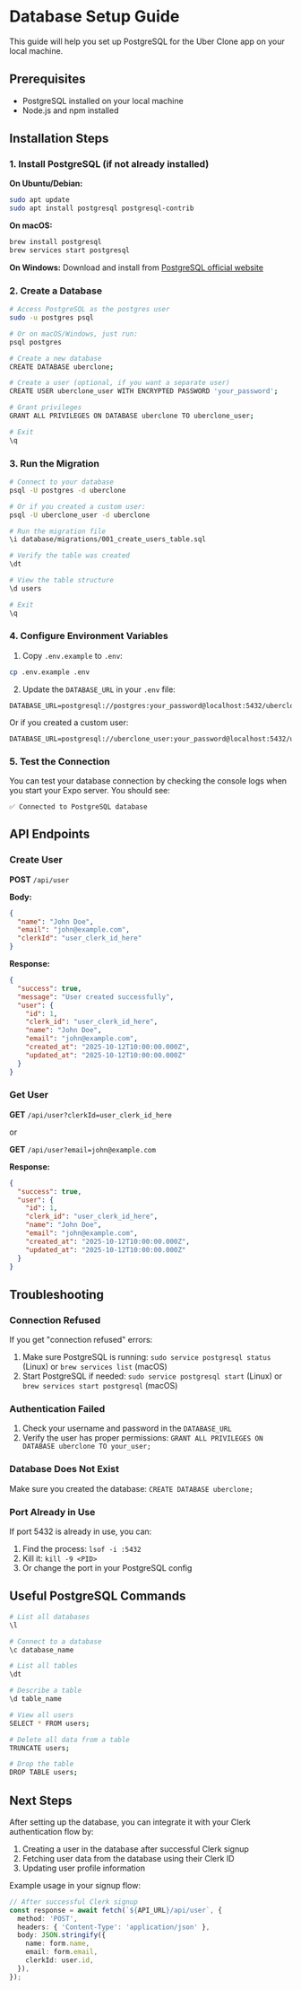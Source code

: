 # Database Setup Guide

This guide will help you set up PostgreSQL for the Uber Clone app on your local machine.

## Prerequisites

- PostgreSQL installed on your local machine
- Node.js and npm installed

## Installation Steps

### 1. Install PostgreSQL (if not already installed)

**On Ubuntu/Debian:**

```bash
sudo apt update
sudo apt install postgresql postgresql-contrib
```

**On macOS:**

```bash
brew install postgresql
brew services start postgresql
```

**On Windows:**
Download and install from [PostgreSQL official website](https://www.postgresql.org/download/windows/)

### 2. Create a Database

```bash
# Access PostgreSQL as the postgres user
sudo -u postgres psql

# Or on macOS/Windows, just run:
psql postgres

# Create a new database
CREATE DATABASE uberclone;

# Create a user (optional, if you want a separate user)
CREATE USER uberclone_user WITH ENCRYPTED PASSWORD 'your_password';

# Grant privileges
GRANT ALL PRIVILEGES ON DATABASE uberclone TO uberclone_user;

# Exit
\q
```

### 3. Run the Migration

```bash
# Connect to your database
psql -U postgres -d uberclone

# Or if you created a custom user:
psql -U uberclone_user -d uberclone

# Run the migration file
\i database/migrations/001_create_users_table.sql

# Verify the table was created
\dt

# View the table structure
\d users

# Exit
\q
```

### 4. Configure Environment Variables

1. Copy `.env.example` to `.env`:

```bash
cp .env.example .env
```

2. Update the `DATABASE_URL` in your `.env` file:

```
DATABASE_URL=postgresql://postgres:your_password@localhost:5432/uberclone
```

Or if you created a custom user:

```
DATABASE_URL=postgresql://uberclone_user:your_password@localhost:5432/uberclone
```

### 5. Test the Connection

You can test your database connection by checking the console logs when you start your Expo server. You should see:

```
✅ Connected to PostgreSQL database
```

## API Endpoints

### Create User

**POST** `/api/user`

**Body:**

```json
{
  "name": "John Doe",
  "email": "john@example.com",
  "clerkId": "user_clerk_id_here"
}
```

**Response:**

```json
{
  "success": true,
  "message": "User created successfully",
  "user": {
    "id": 1,
    "clerk_id": "user_clerk_id_here",
    "name": "John Doe",
    "email": "john@example.com",
    "created_at": "2025-10-12T10:00:00.000Z",
    "updated_at": "2025-10-12T10:00:00.000Z"
  }
}
```

### Get User

**GET** `/api/user?clerkId=user_clerk_id_here`

or

**GET** `/api/user?email=john@example.com`

**Response:**

```json
{
  "success": true,
  "user": {
    "id": 1,
    "clerk_id": "user_clerk_id_here",
    "name": "John Doe",
    "email": "john@example.com",
    "created_at": "2025-10-12T10:00:00.000Z",
    "updated_at": "2025-10-12T10:00:00.000Z"
  }
}
```

## Troubleshooting

### Connection Refused

If you get "connection refused" errors:

1. Make sure PostgreSQL is running: `sudo service postgresql status` (Linux) or `brew services list` (macOS)
2. Start PostgreSQL if needed: `sudo service postgresql start` (Linux) or `brew services start postgresql` (macOS)

### Authentication Failed

1. Check your username and password in the `DATABASE_URL`
2. Verify the user has proper permissions: `GRANT ALL PRIVILEGES ON DATABASE uberclone TO your_user;`

### Database Does Not Exist

Make sure you created the database: `CREATE DATABASE uberclone;`

### Port Already in Use

If port 5432 is already in use, you can:

1. Find the process: `lsof -i :5432`
2. Kill it: `kill -9 <PID>`
3. Or change the port in your PostgreSQL config

## Useful PostgreSQL Commands

```bash
# List all databases
\l

# Connect to a database
\c database_name

# List all tables
\dt

# Describe a table
\d table_name

# View all users
SELECT * FROM users;

# Delete all data from a table
TRUNCATE users;

# Drop the table
DROP TABLE users;
```

## Next Steps

After setting up the database, you can integrate it with your Clerk authentication flow by:

1. Creating a user in the database after successful Clerk signup
2. Fetching user data from the database using their Clerk ID
3. Updating user profile information

Example usage in your signup flow:

```typescript
// After successful Clerk signup
const response = await fetch(`${API_URL}/api/user`, {
  method: 'POST',
  headers: { 'Content-Type': 'application/json' },
  body: JSON.stringify({
    name: form.name,
    email: form.email,
    clerkId: user.id,
  }),
});
```
